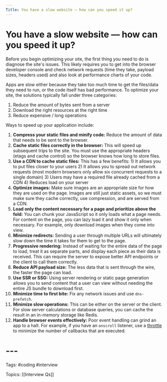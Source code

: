 ```yaml
---
Title: You have a slow website — how can you speed it up?
---
```


# You have a slow website — how can you speed it up?

Before you begin optimizing your site, the first thing you need to do is diagnose the site's issues. This likely requires you to get into the browser developer console and check network requests (time they take, payload sizes, headers used) and also look at performance charts of your code.

Apps are slow either because they take too much time to get the files/data they need to run, or the code itself has bad performance. To optimize your site, the solutions typically fall under three categories:

1.  Reduce the amount of bytes sent from a server
2.  Download the right resources at the right time
3.  Reduce expensive / long operations

Ways to speed up your application include:

1.  **Compress your static files and minify code:** Reduce the amount of data that needs to be sent to the browser.
2.  **Cache static files correctly in the browser:** This will speed up subsequent trips to the site. You must use the appropriate headers (etags and cache control) so the browser knows how long to store files.
3.  **Use a CDN to cache static files:** This has a few benefits: 1) It allows you to put files closer to your users 2) It allows you to spread out network requests (most modern browsers only allow six concurrent requests to a single domain) 3) Users may have a required file already cached from a CDN 4) Reduces load on your server
4.  **Optimize images:** Make sure images are an appropriate size for how they are used on the page. Images are still just static assets, so we must make sure they cache correctly, use compression, and are served from a CDN.
5.  **Load only the content necessary for a page and prioritize above the fold:** You can chunk your JavaScript so it only loads what a page needs. For content on the page, you can lazy load it and show it only when necessary. For example, only download images when they come into view.
6.  **Minimize redirects:** Sending a user through multiple URLs will ultimately slow down the time it takes for them to get to the page.
7.  **Progressive rendering:** Instead of waiting for the entire data of the page to load, treat it as separate parts, and display each piece as their data is received. This can require the server to expose better API endpoints or the client to call them correctly.
8.  **Reduce API payload size:** The less data that is sent through the wire, the faster the page can load.
9.  **Use SSR or SSG:** Using server rendering or static page generation allows you to send content that a user can view without needing the entire JS bundle to download first.
10.  **Minimize time to first bite:** Fix any network issues and use `dns-prefetch`.
11.  **Minimize slow operations:** This can be either on the server or the client. For slow server calculations or database queries, you can cache the result in an in-memory storage like Redis.
12.  **Handle browser events effectively:** Poor event handling can grind an app to a halt. For example, if you have an `onscroll` listener, use a [throttle](https://skilled.dev/course/throttle) to minimize the number of callbacks that are executed.
# ---

Tags: #coding #interview

Topics: [[Interview Qs]]

